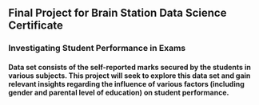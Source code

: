 ## Final Project for Brain Station Data Science Certificate

### Investigating Student Performance in Exams


#### Data set consists of the self-reported marks secured by the students in various subjects. This project will seek to explore this data set and gain relevant insights regarding the influence of various factors (including gender and parental level of education) on student performance.
